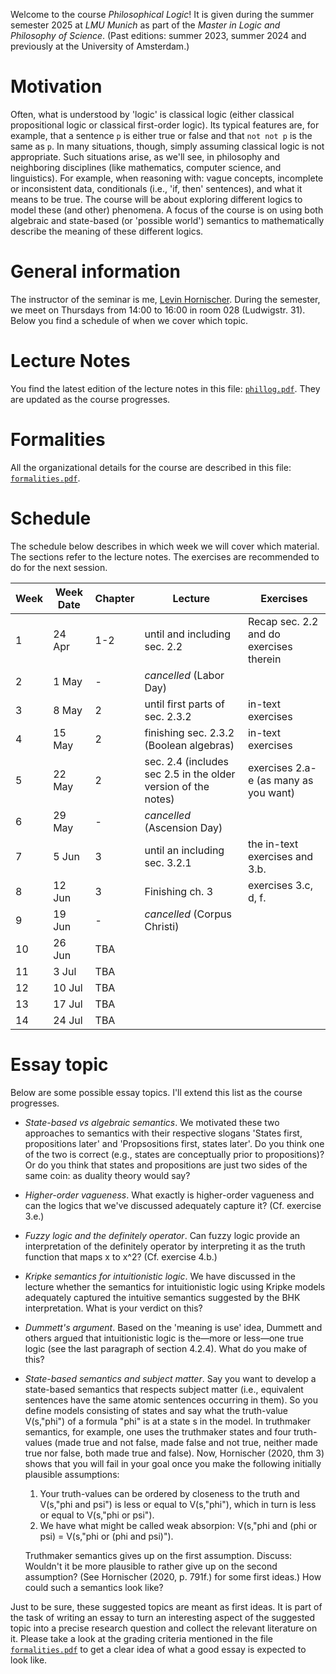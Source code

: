 Welcome to the course _Philosophical Logic_! It is given during the summer semester 2025 at _LMU Munich_ as part of the _Master in Logic and Philosophy of Science_. (Past editions: summer 2023, summer 2024 and previously at the University of Amsterdam.)


# Motivation 

Often, what is understood by 'logic' is classical logic (either classical propositional logic or classical first-order logic). Its typical features are, for example, that a sentence `p` is either true or false and that `not not p` is the same as `p`. In many situations, though, simply assuming classical logic is not appropriate. Such situations arise, as we'll see, in philosophy and neighboring disciplines (like mathematics, computer science,
and linguistics). For example, when reasoning with: vague concepts, incomplete or inconsistent data, conditionals (i.e., 'if, then' sentences), and what it means to be true. The course will be about exploring different logics to model these (and other) phenomena. A focus of the course is on using both algebraic and state-based (or 'possible world') semantics to mathematically describe the meaning of these different logics.

# General information

The instructor of the seminar is me, [Levin Hornischer](https://www.mcmp.philosophie.uni-muenchen.de/people/faculty/hornischer_levin/index.html). During the semester, we meet on Thursdays from 14:00 to 16:00 in room 028 (Ludwigstr. 31). Below you find a schedule of when we cover which topic.


# Lecture Notes

You find the latest edition of the lecture notes in this file: [`phillog.pdf`](phillog.pdf). They are updated as the course progresses. 


# Formalities

All the organizational details for the course are described in this file: [`formalities.pdf`](formalities.pdf).


# Schedule

The schedule below describes in which week we will cover which material. The sections refer to the lecture notes. The exercises are recommended to do for the next session.


Week | Week Date | Chapter | Lecture | Exercises
---  | ---       | ---     | ---     | ---      
 1   | 24 Apr    | 1-2 | until and including sec. 2.2 | Recap sec. 2.2 and do exercises therein
 2   | 1 May     | -   | _cancelled_ (Labor Day) | 
 3   | 8 May     | 2   | until first parts of sec. 2.3.2 | in-text exercises  
 4   | 15 May    | 2   | finishing sec. 2.3.2 (Boolean algebras) | in-text exercises
 5   | 22 May    | 2   | sec. 2.4 (includes sec 2.5 in the older version of the notes) | exercises 2.a-e (as many as you want) 
 6   | 29 May    | -   | _cancelled_ (Ascension Day)
 7   | 5 Jun     | 3   | until an including sec. 3.2.1 | the in-text exercises and 3.b.  
 8   | 12 Jun    | 3   | Finishing ch. 3 | exercises 3.c, d, f.
 9   | 19 Jun    | -   | _cancelled_ (Corpus Christi)
10   | 26 Jun    | TBA | 
11   | 3 Jul     | TBA | 
12   | 10 Jul    | TBA | 
13   | 17 Jul    | TBA | 
14   | 24 Jul    | TBA | 


# Essay topic


Below are some possible essay topics. I'll extend this list as the course progresses.

* _State-based vs algebraic semantics_. We motivated these two approaches to semantics with their respective slogans 'States first, propositions later' and 'Propsositions first, states later'. Do you think one of the two is correct (e.g., states are conceptually prior to propositions)? Or do you think that states and propositions are just two sides of the same coin: as duality theory would say?
  
* _Higher-order vagueness_. What exactly is higher-order vagueness and can the logics that we've discussed adequately capture it? (Cf. exercise 3.e.) 

* _Fuzzy logic and the definitely operator_. Can fuzzy logic provide an interpretation of the definitely operator by interpreting it as the truth function that maps x to x^2? (Cf. exercise 4.b.)

* _Kripke semantics for intuitionistic logic_. We have discussed in the lecture whether the semantics for intuitionistic logic using Kripke models adequately captured the intuitive semantics suggested by the BHK interpretation. What is your verdict on this? 

* _Dummett's argument_. Based on the 'meaning is use' idea, Dummett and others argued that intuitionistic logic is the—more or less—one true logic (see the last paragraph of section 4.2.4). What do you make of this?

* _State-based semantics and subject matter_. Say you want to develop a state-based semantics that respects subject matter (i.e., equivalent sentences have the same atomic sentences occurring in them). So you define models consisting of states and say what the truth-value V(s,"phi") of a formula "phi" is at a state s in the model. In truthmaker semantics, for example, one uses the truthmaker states and four truth-values (made true and not false, made false and not true, neither made true nor false, both made true and false). Now, Hornischer (2020, thm 3) shows that you will fail in your goal once you make the following initially plausible assumptions:
   1) Your truth-values can be ordered by closeness to the truth and V(s,"phi and psi") is less or equal to V(s,"phi"), which in turn is less or equal to V(s,"phi or psi").
   2) We have what might be called weak absorpion: V(s,"phi and (phi or psi) = V(s,"phi or (phi and psi)").

  Truthmaker semantics gives up on the first assumption. Discuss: Wouldn't it be more plausible to rather give up on the second assumption? (See Hornischer (2020, p. 791f.) for some first ideas.) How could such a semantics look like?

 
Just to be sure, these suggested topics are meant as first ideas. It is part of the task of writing an essay to turn an interesting aspect of the suggested topic into a precise research question and collect the relevant literature on it. Please take a look at the grading criteria mentioned in the file [`formalities.pdf`](formalities.pdf) to get a clear idea of what a good essay is expected to look like.

